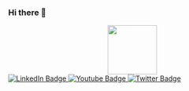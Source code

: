 ### Hi there 👋
<div id="header" align="center">
  <img src="https://romansokol.com/My project.png" width="100"/>
</div>
<div id="badges">
  <a href="https://www.linkedin.com/in/romansokol1/">
    <img src="https://img.shields.io/badge/LinkedIn-blue?style=for-the-badge&logo=linkedin&logoColor=white" alt="LinkedIn Badge"/>
  </a>
  <a href="https://romansokol.com">
    <img src="https://img.shields.io/badge/webpage-romansokol.com-blue" alt="Youtube Badge"/>
  </a>
  <a href="https://twitter.com/iamromansokol">
    <img src="https://img.shields.io/badge/Twitter-blue?style=for-the-badge&logo=twitter&logoColor=white" alt="Twitter Badge"/>
  </a>
</div>
 <img src="https://komarev.com/ghpvc/?sokolroman&style=flat-square&color=blue" alt=""/>





<!--
**sokolroman/sokolroman** is a ✨ _special_ ✨ repository because its `README.md` (this file) appears on your GitHub profile.

Here are some ideas to get you started:

- 🔭 I’m currently working on ...
- 🌱 I’m currently learning ...
- 👯 I’m looking to collaborate on ...
- 🤔 I’m looking for help with ...
- 💬 Ask me about ...
- 📫 How to reach me: ...
- 😄 Pronouns: ...
- ⚡ Fun fact: ...
-->
